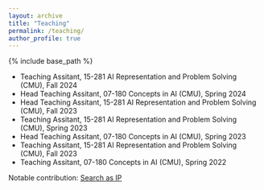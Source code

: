 ```yaml
---
layout: archive
title: "Teaching"
permalink: /teaching/
author_profile: true
---
```


{% include base_path %}

* Teaching Assitant, 15-281 AI Representation and Problem Solving (CMU), Fall 2024
* Head Teaching Assitant, 07-180 Concepts in AI (CMU), Spring 2024
* Head Teaching Assitant, 15-281 AI Representation and Problem Solving (CMU), Fall 2023
* Teaching Assitant, 15-281 AI Representation and Problem Solving (CMU), Spring 2023
* Head Teaching Assitant, 07-180 Concepts in AI (CMU), Spring 2023
* Teaching Assitant, 15-281 AI Representation and Problem Solving (CMU), Fall 2023
* Teaching Assitant, 07-180 Concepts in AI (CMU), Spring 2022

Notable contribution: [Search as IP](https://zfy0314.github.io/files/Search_as_IP.pdf)
